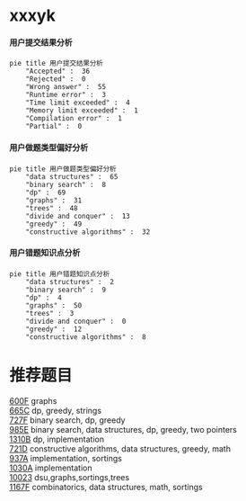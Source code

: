 # xxxyk

<!-- tabs:start -->



#### **用户提交结果分析**

```mermaid
pie title 用户提交结果分析
    "Accepted" :  36
    "Rejected" :  0
    "Wrong answer" :  55
    "Runtime error" :  3
    "Time limit exceeded" :  4
    "Memory limit exceeded" :  1
    "Compilation error" :  1
    "Partial" :  0
```

#### **用户做题类型偏好分析**

```mermaid
pie title 用户做题类型偏好分析
    "data structures" :  65
    "binary search" :  8
    "dp" :  69
    "graphs" :  31
    "trees" :  48
    "divide and conquer" :  13
    "greedy" :  49
    "constructive algorithms" :  32
```
#### **用户错题知识点分析**

```mermaid
pie title 用户错题知识点分析
    "data structures" :  2
    "binary search" :  9
    "dp" :  4
    "graphs" :  50
    "trees" :  3
    "divide and conquer" :  0
    "greedy" :  12
    "constructive algorithms" :  8
```



<!-- tabs:end -->
# 推荐题目
[600F](https://codeforces.com/contest/600/problem/F)		graphs		  
[665C](https://codeforces.com/contest/665/problem/C)		dp,
                        greedy,
                        strings		  
[727F](https://codeforces.com/contest/727/problem/F)		binary search,
                        dp,
                        greedy		  
[985E](https://codeforces.com/contest/985/problem/E)		binary search,
                        data structures,
                        dp,
                        greedy,
                        two pointers		  
[1310B](https://codeforces.com/contest/1310/problem/B)		dp,
                        implementation		  
[721D](https://codeforces.com/contest/721/problem/D)		constructive algorithms,
                        data structures,
                        greedy,
                        math		  
[937A](https://codeforces.com/contest/937/problem/A)		implementation,
                        sortings		  
[1030A](https://codeforces.com/contest/1030/problem/A)		implementation		  
[10023](https://codeforces.com/contest/1002/problem/3)		dsu,graphs,sortings,trees		  
[1167F](https://codeforces.com/contest/1167/problem/F)		combinatorics,
                        data structures,
                        math,
                        sortings		  
